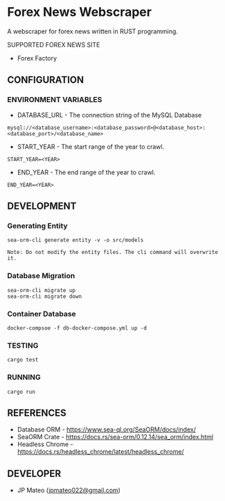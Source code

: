 # Forex News Webscraper

A webscraper for forex news written in RUST programming.

SUPPORTED FOREX NEWS SITE
- Forex Factory

## CONFIGURATION

### ENVIRONMENT VARIABLES
- DATABASE_URL - The connection string of the MySQL Database
```
mysql://<database_username>:<database_password>@<database_host>:<database_port>/<database_name>
```

- START_YEAR - The start range of the year to crawl.
```
START_YEAR=<YEAR>
```
- END_YEAR - The end range of the year to crawl.
```
END_YEAR=<YEAR>
```

## DEVELOPMENT

### Generating Entity
```
sea-orm-cli generate entity -v -o src/models

Note: Do not modify the entity files. The cli command will overwrite it.
```

### Database Migration
```
sea-orm-cli migrate up
sea-orm-cli migrate down
```

### Container Database
```
docker-compsoe -f db-docker-compose.yml up -d
```

### TESTING
```
cargo test
```

### RUNNING
```
cargo run
```

## REFERENCES
- Database ORM - https://www.sea-ql.org/SeaORM/docs/index/
- SeaORM Crate - https://docs.rs/sea-orm/0.12.14/sea_orm/index.html
- Headless Chrome - https://docs.rs/headless_chrome/latest/headless_chrome/

## DEVELOPER
- JP Mateo (jpmateo022@gmail.com)

